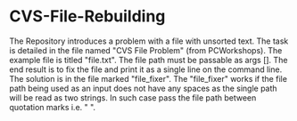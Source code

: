 # CVS-File-Rebuilding
The Repository introduces a problem with a file with unsorted text.
The task is detailed in the file named "CVS File Problem" (from PCWorkshops).
The example file is titled "file.txt".
The file path must be passable as args [].
The end result is to fix the file and print it as a single line on the command line.
The solution is in the file marked "file_fixer".
The "file_fixer" works if the file path being used as an input does not have any spaces as the single path will be read as two strings.
In such case pass the file path between quotation marks i.e. " ".
